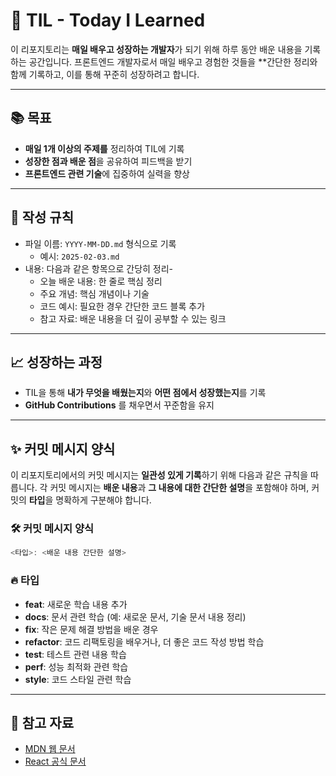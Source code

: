 # 📄 TIL - Today I Learned
이 리포지토리는 **매일 배우고 성장하는 개발자**가 되기 위해 하루 동안 배운 내용을 기록하는 공간입니다.
프론트엔드 개발자로서 매일 배우고 경험한 것들을 **간단한 정리와 함께 기록하고, 이를 통해 꾸준히 성장하려고 합니다.
- - -

## 📚 목표
- **매일 1개 이상의 주제를** 정리하여 TIL에 기록
- **성장한 점과 배운 점**을 공유하여 피드백을 받기
- **프론트엔드 관련 기술**에 집중하여 실력을 향상

- - -

## 📝 작성 규칙
- 파일 이름: `YYYY-MM-DD.md` 형식으로 기록
    - 예시: `2025-02-03.md`
- 내용: 다음과 같은 항목으로 간당히 정리-
    - 오늘 배운 내용: 한 줄로 핵심 정리
    - 주요 개념: 핵심 개념이나 기술
    - 코드 예시: 필요한 경우 간단한 코드 블록 추가
    - 참고 자료: 배운 내용을 더 깊이 공부할 수 있는 링크

- - -

## 📈 성장하는 과정
- TIL을 통해 **내가 무엇을 배웠는지**와 **어떤 점에서 성장했는지**를 기록
- **GitHub Contributions** 를 채우면서 꾸준함을 유지

- - -

## ✨ 커밋 메시지 양식
이 리포지토리에서의 커밋 메시지는 **일관성 있게 기록**하기 위해 다음과 같은 규칙을 따릅니다. 각 커밋 메시지는 **배운 내용**과 **그 내용에 대한 간단한 설명**을 포함해야 하며, 커밋의 **타입**을 명확하게 구분해야 합니다.

### 🛠️ 커밋 메시지 양식
```js
<타입>: <배운 내용 간단한 설명>
```

### 🔥 타입
- **feat**: 새로운 학습 내용 추가
- **docs**: 문서 관련 학습 (예: 새로운 문서, 기술 문서 내용 정리)
- **fix**: 작은 문제 해결 방법을 배운 경우
- **refactor**: 코드 리팩토링을 배우거나, 더 좋은 코드 작성 방법 학습
- **test**: 테스트 관련 내용 학습
- **perf**: 성능 최적화 관련 학습
- **style**: 코드 스타일 관련 학습

- - - 

## 🔗 참고 자료
- [MDN 웹 문서](https://developer.mozilla.org/ko/)
- [React 공식 문서](https://ko.react.dev/reference/react)